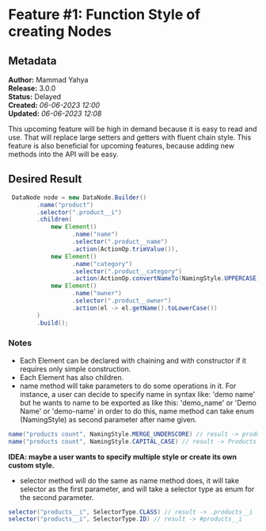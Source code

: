 # Feature #1: Function Style of creating Nodes
## Metadata
**Author:** Mammad Yahya\
**Release:** 3.0.0\
**Status:** Delayed\
**Created:** _06-06-2023 12:00_\
**Updated:** _06-06-2023 12:08_

This upcoming feature will be high in demand because it is easy to read and use.
That will replace large setters and 
getters with fluent chain style.
This feature is also beneficial for upcoming features, because adding new methods into
the API will be easy.

## Desired Result

```java
 DataNode node = new DataNode.Builder()
        .name("product")
        .selector(".product__i")
        .children(
            new Element()
                  .name("name")
                  .selector(".product__name")
                  .action(ActionOp.trimValue()),
            new Element()
                  .name("category")
                  .selector(".product__category")
                  .action(ActionOp.convertNameTo(NamingStyle.UPPERCASE)),
            new Element()
                  .name("owner")
                  .selector(".product__owner")
                  .action(el -> el.getName().toLowerCase())
        )
        .build();
```

### Notes
- Each Element can be declared with chaining and with constructor if it requires only simple construction.
- Each Element has also children.
- name method will take parameters to do some operations in it.
  For instance, a user can decide to specify name in
  syntax like: 'demo name' but he wants to name to be exported as like this: 'demo_name' or 'Demo Name' or 'demo-name'
  in order to do this, name method can take enum (NamingStyle) as second parameter after name given.

```java
name("products count", NamingStyle.MERGE_UNDERSCORE) // result -> products_count
name("products count", NamingStyle.CAPITAL_CASE) // result -> Products Count
```
  **IDEA: maybe a user wants to specify multiple style or create its own custom style.**

- selector method will do the same as name method does, it will take selector as the first parameter, and will take
  a selector type as enum for the second parameter.

```java
selector("products__i", SelectorType.CLASS) // result -> .products__i
selector("products__i", SelectorType.ID) // result -> #products__i
```
